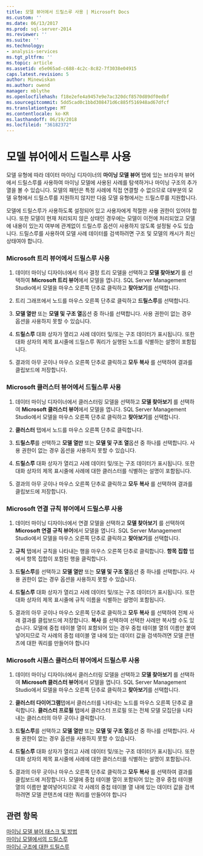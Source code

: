 ```yaml
---
title: 모델 뷰어에서 드릴스루 사용 | Microsoft Docs
ms.custom: ''
ms.date: 06/13/2017
ms.prod: sql-server-2014
ms.reviewer: ''
ms.suite: ''
ms.technology:
- analysis-services
ms.tgt_pltfrm: ''
ms.topic: article
ms.assetid: e5e065ad-c688-4c2c-8c82-7f3038e04915
caps.latest.revision: 5
author: Minewiskan
ms.author: owend
manager: mblythe
ms.openlocfilehash: f18e2efe4a9457e9e7ac320dcf8570d89df0edbf
ms.sourcegitcommit: 5dd5cad0c1bbd308471d6c885f516948ad67dfcf
ms.translationtype: MT
ms.contentlocale: ko-KR
ms.lasthandoff: 06/19/2018
ms.locfileid: "36182372"
---
```

# <a name="use-drillthrough-from-the-model-viewers"></a>모델 뷰어에서 드릴스루 사용
  모델 유형에 따라 데이터 마이닝 디자이너의 **마이닝 모델 뷰어** 탭에 있는 브라우저 뷰어에서 드릴스루를 사용하여 마이닝 모델에 사용된 사례를 탐색하거나 마이닝 구조의 추가 열을 볼 수 있습니다. 모델의 패턴은 특정 사례에 직접 연결할 수 없으므로 대부분의 모델 유형에서 드릴스루를 지원하지 않지만 다음 모델 유형에서는 드릴스루를 지원합니다.  
  
 모델에 드릴스루가 사용하도록 설정되어 있고 사용자에게 적절한 사용 권한이 있어야 합니다. 또한 모델이 현재 처리되지 않은 상태인 경우에는 모델이 이전에 처리되었고 모델에 내용이 있는지 여부에 관계없이 드릴스루 옵션이 사용하지 않도록 설정될 수도 있습니다. 드릴스루를 사용하여 모델 사례 데이터를 검색하려면 구조 및 모델의 캐시가 최신 상태여야 합니다.  
  
### <a name="use-drillthrough-in-the-microsoft-tree-viewer"></a>Microsoft 트리 뷰어에서 드릴스루 사용  
  
1.  데이터 마이닝 디자이너에서 의사 결정 트리 모델을 선택하고 **모델 찾아보기** 를 선택하여 **Microsoft 트리 뷰어**에서 모델을 엽니다. SQL Server Management Studio에서 모델을 마우스 오른쪽 단추로 클릭하고 **찾아보기**를 선택합니다.  
  
2.  트리 그래프에서 노드를 마우스 오른쪽 단추로 클릭하고 **드릴스루**를 선택합니다.  
  
3.  **모델 열만** 또는 **모델 및 구조 열**옵션 중 하나를 선택합니다. 사용 권한이 없는 경우 옵션을 사용하지 못할 수 있습니다.  
  
4.  **드릴스루** 대화 상자가 열리고 사례 데이터 및/또는 구조 데이터가 표시됩니다. 또한 대화 상자의 제목 표시줄에 드릴스루 쿼리가 실행된 노드를 식별하는 설명이 포함됩니다.  
  
5.  결과의 아무 곳이나 마우스 오른쪽 단추로 클릭하고 **모두 복사** 를 선택하여 결과를 클립보드에 저장합니다.  
  
### <a name="use-drillthrough-in-the-microsoft-cluster-viewer"></a>Microsoft 클러스터 뷰어에서 드릴스루 사용  
  
1.  데이터 마이닝 디자이너에서 클러스터링 모델을 선택하고 **모델 찾아보기** 를 선택하여 **Microsoft 클러스터 뷰어**에서 모델을 엽니다. SQL Server Management Studio에서 모델을 마우스 오른쪽 단추로 클릭하고 **찾아보기**를 선택합니다.  
  
2.  **클러스터** 탭에서 노드를 마우스 오른쪽 단추로 클릭합니다.  
  
3.  **드릴스루**를 선택하고 **모델 열만** 또는 **모델 및 구조 열**옵션 중 하나를 선택합니다. 사용 권한이 없는 경우 옵션을 사용하지 못할 수 있습니다.  
  
4.  **드릴스루** 대화 상자가 열리고 사례 데이터 및/또는 구조 데이터가 표시됩니다. 또한 대화 상자의 제목 표시줄에 사례에 대한 클러스터를 식별하는 설명이 포함됩니다.  
  
5.  결과의 아무 곳이나 마우스 오른쪽 단추로 클릭하고 **모두 복사** 를 선택하여 결과를 클립보드에 저장합니다.  
  
### <a name="use-drillthrough-in-the-microsoft-association-rules-viewer"></a>Microsoft 연결 규칙 뷰어에서 드릴스루 사용  
  
1.  데이터 마이닝 디자이너에서 연결 모델을 선택하고 **모델 찾아보기** 를 선택하여 **Microsoft 연결 규칙 뷰어**에서 모델을 엽니다. SQL Server Management Studio에서 모델을 마우스 오른쪽 단추로 클릭하고 **찾아보기**를 선택합니다.  
  
2.  **규칙** 탭에서 규칙을 나타내는 행을 마우스 오른쪽 단추로 클릭합니다. **항목 집합** 탭에서 항목 집합이 포함된 행을 클릭합니다.  
  
3.  **드릴스루**를 선택하고 **모델 열만** 또는 **모델 및 구조 열**옵션 중 하나를 선택합니다. 사용 권한이 없는 경우 옵션을 사용하지 못할 수 있습니다.  
  
4.  **드릴스루** 대화 상자가 열리고 사례 데이터 및/또는 구조 데이터가 표시됩니다. 또한 대화 상자의 제목 표시줄에 규칙 이름을 식별하는 설명이 포함됩니다.  
  
5.  결과의 아무 곳이나 마우스 오른쪽 단추로 클릭하고 **모두 복사** 를 선택하여 전체 사례 결과를 클립보드에 저장합니다. **복사** 를 선택하여 선택한 사례만 복사할 수도 있습니다. 모델에 중첩 테이블 열이 포함되어 있는 경우 중첩 테이블 열의 이름만 붙여넣어지므로 각 사례의 중첩 테이블 열 내에 있는 데이터 값을 검색하려면 모델 콘텐츠에 대한 쿼리를 만들어야 합니다  
  
### <a name="use-drillthrough-in-the-microsoft-sequence-cluster-viewer"></a>Microsoft 시퀀스 클러스터 뷰어에서 드릴스루 사용  
  
1.  데이터 마이닝 디자이너에서 클러스터링 모델을 선택하고 **모델 찾아보기** 를 선택하여 **Microsoft 클러스터 뷰어**에서 모델을 엽니다. SQL Server Management Studio에서 모델을 마우스 오른쪽 단추로 클릭하고 **찾아보기**를 선택합니다.  
  
2.  **클러스터 다이어그램**탭에서 클러스터를 나타내는 노드를 마우스 오른쪽 단추로 클릭합니다. **클러스터 프로필** 탭에서 클러스터 프로필 또는 전체 모델 모집단을 나타내는 클러스터의 아무 곳이나 클릭합니다.  
  
3.  **드릴스루**를 선택하고 **모델 열만** 또는 **모델 및 구조 열**옵션 중 하나를 선택합니다. 사용 권한이 없는 경우 옵션을 사용하지 못할 수 있습니다.  
  
4.  **드릴스루** 대화 상자가 열리고 사례 데이터 및/또는 구조 데이터가 표시됩니다. 또한 대화 상자의 제목 표시줄에 사례에 대한 클러스터를 식별하는 설명이 포함됩니다.  
  
5.  결과의 아무 곳이나 마우스 오른쪽 단추로 클릭하고 **모두 복사** 를 선택하여 결과를 클립보드에 저장합니다. 모델에 중첩 테이블 열이 포함되어 있는 경우 중첩 테이블 열의 이름만 붙여넣어지므로 각 사례의 중첩 테이블 열 내에 있는 데이터 값을 검색하려면 모델 콘텐츠에 대한 쿼리를 만들어야 합니다  
  
## <a name="see-also"></a>관련 항목  
 [마이닝 모델 뷰어 태스크 및 방법](mining-model-viewer-tasks-and-how-tos.md)   
 [마이닝 모델에서의 드릴스루](drillthrough-on-mining-models.md)   
 [마이닝 구조에 대한 드릴스루](drillthrough-on-mining-structures.md)  
  
  